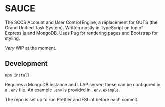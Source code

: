 # SAUCE

The SCCS Account and User Control Engine, a replacement for GUTS (the Grand 
Unified Task System). Written mostly in TypeScript on top of Express.js and 
MongoDB. Uses Pug for rendering pages and Bootstrap for styling.

*Very* WIP at the moment.

## Development

```
npm install
```

Requires a MongoDB instance and LDAP server; these can be configured in a `.env`
file. An example `.env` is provided in `.env.example`.

The repo is set up to run Prettier and ESLint before each commit.